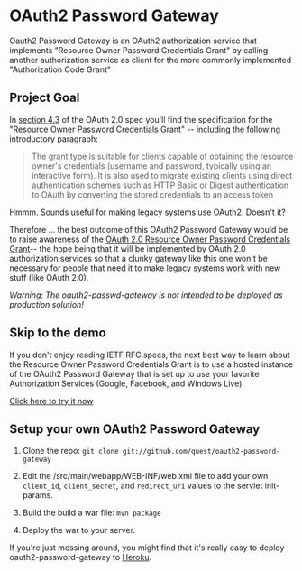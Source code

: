 OAuth2 Password Gateway
========================

Oauth2 Password Gateway is an OAuth2 authorization service that implements "Resource Owner Password Credentials Grant" by calling another authorization service as client for the more commonly implemented "Authorization Code Grant"

Project Goal
--------------


In [section 4.3](http://tools.ietf.org/html/rfc6749#section-4.3) of the OAuth 2.0 spec you'll find the specification for the    "Resource Owner Password Credentials Grant" -- including the following introductory paragraph:

> The grant type is suitable for clients capable of obtaining the
> resource owner's credentials (username and password, typically using
> an interactive form).  It is also used to migrate existing clients
> using direct authentication schemes such as HTTP Basic or Digest
> authentication to OAuth by converting the stored credentials to an
> access token

Hmmm. Sounds useful for making legacy systems use OAuth2. Doesn't it?

Therefore ... the best outcome of this OAuth2 Password Gateway would be to raise awareness of the [OAuth 2.0 Resource Owner Password Credentials Grant](http://tools.ietf.org/html/rfc6749#section-4.3)-- the hope being that it will be implemented by OAuth 2.0 authorization services so that a clunky gateway like this one won't be necessary for people that need it to make legacy systems work with new stuff (like OAuth 2.0).

*Warning: The oauth2-passwd-gateway is not intended to be deployed as production solution!*

Skip to the demo
----------------
If you don't enjoy reading IETF RFC specs, the next best way to learn about the Resource Owner Password Credentials Grant is to use a hosted instance of the OAuth2 Password Gateway that is set up to use your favorite Authorization Services (Google, Facebook, and Windows Live). 

[Click here to try it now](https://oauth2-password-gateway.herokuapp.com/) 


Setup your own OAuth2 Password Gateway
--------------------------------------

1) Clone the repo: `git clone git://github.com/quest/oauth2-password-gateway`

2) Edit the /src/main/webapp/WEB-INF/web.xml file to add your own `client_id`, `client_secret`, and `redirect_uri` values to the servlet init-params.

3) Build the build a war file:  `mvn package`

4) Deploy the war to your server.

If you're just messing around, you might find that it's really easy to deploy oauth2-password-gateway to [Heroku](https://devcenter.heroku.com/articles/java).


